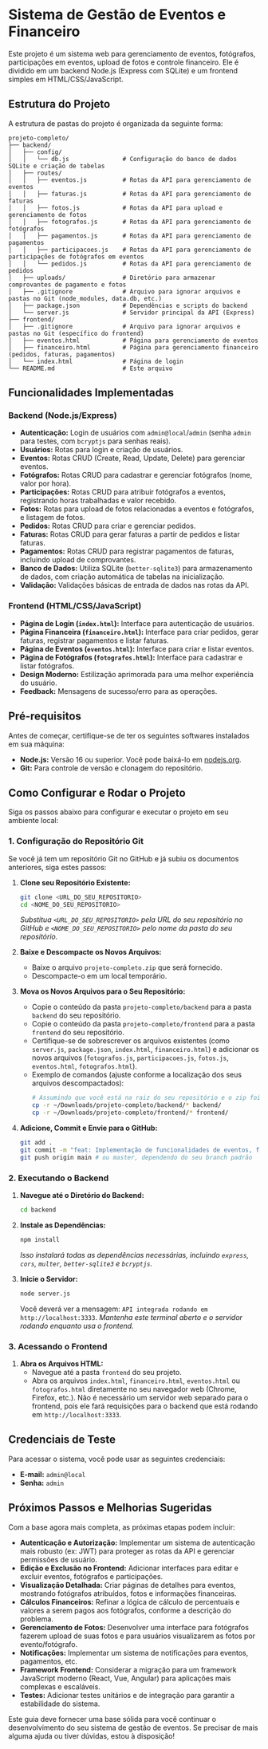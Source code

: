 # Sistema de Gestão de Eventos e Financeiro

Este projeto é um sistema web para gerenciamento de eventos, fotógrafos, participações em eventos, upload de fotos e controle financeiro. Ele é dividido em um backend Node.js (Express com SQLite) e um frontend simples em HTML/CSS/JavaScript.

## Estrutura do Projeto

A estrutura de pastas do projeto é organizada da seguinte forma:

```
projeto-completo/
├── backend/
│   ├── config/
│   │   └── db.js               # Configuração do banco de dados SQLite e criação de tabelas
│   ├── routes/
│   │   ├── eventos.js          # Rotas da API para gerenciamento de eventos
│   │   ├── faturas.js          # Rotas da API para gerenciamento de faturas
│   │   ├── fotos.js            # Rotas da API para upload e gerenciamento de fotos
│   │   ├── fotografos.js       # Rotas da API para gerenciamento de fotógrafos
│   │   ├── pagamentos.js       # Rotas da API para gerenciamento de pagamentos
│   │   ├── participacoes.js    # Rotas da API para gerenciamento de participações de fotógrafos em eventos
│   │   └── pedidos.js          # Rotas da API para gerenciamento de pedidos
│   ├── uploads/                # Diretório para armazenar comprovantes de pagamento e fotos
│   ├── .gitignore              # Arquivo para ignorar arquivos e pastas no Git (node_modules, data.db, etc.)
│   ├── package.json            # Dependências e scripts do backend
│   └── server.js               # Servidor principal da API (Express)
├── frontend/
│   ├── .gitignore              # Arquivo para ignorar arquivos e pastas no Git (específico do frontend)
│   ├── eventos.html            # Página para gerenciamento de eventos
│   ├── financeiro.html         # Página para gerenciamento financeiro (pedidos, faturas, pagamentos)
│   └── index.html              # Página de login
└── README.md                   # Este arquivo
```

## Funcionalidades Implementadas

### Backend (Node.js/Express)

*   **Autenticação:** Login de usuários com `admin@local`/`admin` (senha `admin` para testes, com `bcryptjs` para senhas reais).
*   **Usuários:** Rotas para login e criação de usuários.
*   **Eventos:** Rotas CRUD (Create, Read, Update, Delete) para gerenciar eventos.
*   **Fotógrafos:** Rotas CRUD para cadastrar e gerenciar fotógrafos (nome, valor por hora).
*   **Participações:** Rotas CRUD para atribuir fotógrafos a eventos, registrando horas trabalhadas e valor recebido.
*   **Fotos:** Rotas para upload de fotos relacionadas a eventos e fotógrafos, e listagem de fotos.
*   **Pedidos:** Rotas CRUD para criar e gerenciar pedidos.
*   **Faturas:** Rotas CRUD para gerar faturas a partir de pedidos e listar faturas.
*   **Pagamentos:** Rotas CRUD para registrar pagamentos de faturas, incluindo upload de comprovantes.
*   **Banco de Dados:** Utiliza SQLite (`better-sqlite3`) para armazenamento de dados, com criação automática de tabelas na inicialização.
*   **Validação:** Validações básicas de entrada de dados nas rotas da API.

### Frontend (HTML/CSS/JavaScript)

*   **Página de Login (`index.html`):** Interface para autenticação de usuários.
*   **Página Financeira (`financeiro.html`):** Interface para criar pedidos, gerar faturas, registrar pagamentos e listar faturas.
*   **Página de Eventos (`eventos.html`):** Interface para criar e listar eventos.
*   **Página de Fotógrafos (`fotografos.html`):** Interface para cadastrar e listar fotógrafos.
*   **Design Moderno:** Estilização aprimorada para uma melhor experiência do usuário.
*   **Feedback:** Mensagens de sucesso/erro para as operações.

## Pré-requisitos

Antes de começar, certifique-se de ter os seguintes softwares instalados em sua máquina:

*   **Node.js:** Versão 16 ou superior. Você pode baixá-lo em [nodejs.org](https://nodejs.org/).
*   **Git:** Para controle de versão e clonagem do repositório.

## Como Configurar e Rodar o Projeto

Siga os passos abaixo para configurar e executar o projeto em seu ambiente local:

### 1. Configuração do Repositório Git

Se você já tem um repositório Git no GitHub e já subiu os documentos anteriores, siga estes passos:

1.  **Clone seu Repositório Existente:**
    ```bash
    git clone <URL_DO_SEU_REPOSITORIO>
    cd <NOME_DO_SEU_REPOSITORIO>
    ```
    *Substitua `<URL_DO_SEU_REPOSITORIO>` pela URL do seu repositório no GitHub e `<NOME_DO_SEU_REPOSITORIO>` pelo nome da pasta do seu repositório.* 

2.  **Baixe e Descompacte os Novos Arquivos:**
    *   Baixe o arquivo `projeto-completo.zip` que será fornecido.
    *   Descompacte-o em um local temporário.

3.  **Mova os Novos Arquivos para o Seu Repositório:**
    *   Copie o conteúdo da pasta `projeto-completo/backend` para a pasta `backend` do seu repositório.
    *   Copie o conteúdo da pasta `projeto-completo/frontend` para a pasta `frontend` do seu repositório.
    *   Certifique-se de sobrescrever os arquivos existentes (como `server.js`, `package.json`, `index.html`, `financeiro.html`) e adicionar os novos arquivos (`fotografos.js`, `participacoes.js`, `fotos.js`, `eventos.html`, `fotografos.html`).
    *   Exemplo de comandos (ajuste conforme a localização dos seus arquivos descompactados):
        ```bash
        # Assumindo que você está na raiz do seu repositório e o zip foi descompactado em ~/Downloads/projeto-completo
        cp -r ~/Downloads/projeto-completo/backend/* backend/
        cp -r ~/Downloads/projeto-completo/frontend/* frontend/
        ```

4.  **Adicione, Commit e Envie para o GitHub:**
    ```bash
    git add .
    git commit -m "feat: Implementação de funcionalidades de eventos, fotógrafos, participações e fotos, e aprimoramento do frontend."
    git push origin main # ou master, dependendo do seu branch padrão
    ```

### 2. Executando o Backend

1.  **Navegue até o Diretório do Backend:**
    ```bash
    cd backend
    ```

2.  **Instale as Dependências:**
    ```bash
    npm install
    ```
    *Isso instalará todas as dependências necessárias, incluindo `express`, `cors`, `multer`, `better-sqlite3` e `bcryptjs`.*

3.  **Inicie o Servidor:**
    ```bash
    node server.js
    ```
    Você deverá ver a mensagem: `API integrada rodando em http://localhost:3333`.
    *Mantenha este terminal aberto e o servidor rodando enquanto usa o frontend.*

### 3. Acessando o Frontend

1.  **Abra os Arquivos HTML:**
    *   Navegue até a pasta `frontend` do seu projeto.
    *   Abra os arquivos `index.html`, `financeiro.html`, `eventos.html` ou `fotografos.html` diretamente no seu navegador web (Chrome, Firefox, etc.). Não é necessário um servidor web separado para o frontend, pois ele fará requisições para o backend que está rodando em `http://localhost:3333`.

## Credenciais de Teste

Para acessar o sistema, você pode usar as seguintes credenciais:

*   **E-mail:** `admin@local`
*   **Senha:** `admin`

## Próximos Passos e Melhorias Sugeridas

Com a base agora mais completa, as próximas etapas podem incluir:

*   **Autenticação e Autorização:** Implementar um sistema de autenticação mais robusto (ex: JWT) para proteger as rotas da API e gerenciar permissões de usuário.
*   **Edição e Exclusão no Frontend:** Adicionar interfaces para editar e excluir eventos, fotógrafos e participações.
*   **Visualização Detalhada:** Criar páginas de detalhes para eventos, mostrando fotógrafos atribuídos, fotos e informações financeiras.
*   **Cálculos Financeiros:** Refinar a lógica de cálculo de percentuais e valores a serem pagos aos fotógrafos, conforme a descrição do problema.
*   **Gerenciamento de Fotos:** Desenvolver uma interface para fotógrafos fazerem upload de suas fotos e para usuários visualizarem as fotos por evento/fotógrafo.
*   **Notificações:** Implementar um sistema de notificações para eventos, pagamentos, etc.
*   **Framework Frontend:** Considerar a migração para um framework JavaScript moderno (React, Vue, Angular) para aplicações mais complexas e escaláveis.
*   **Testes:** Adicionar testes unitários e de integração para garantir a estabilidade do sistema.

Este guia deve fornecer uma base sólida para você continuar o desenvolvimento do seu sistema de gestão de eventos. Se precisar de mais alguma ajuda ou tiver dúvidas, estou à disposição!
